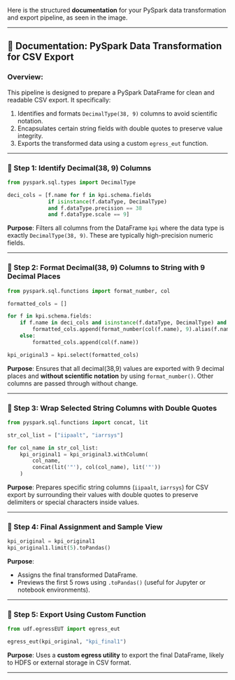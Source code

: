 Here is the structured **documentation** for your PySpark data transformation and export pipeline, as seen in the image.

---

## 📘 Documentation: PySpark Data Transformation for CSV Export

### Overview:

This pipeline is designed to prepare a PySpark DataFrame for clean and readable CSV export. It specifically:

1. Identifies and formats `DecimalType(38, 9)` columns to avoid scientific notation.
2. Encapsulates certain string fields with double quotes to preserve value integrity.
3. Exports the transformed data using a custom `egress_eut` function.

---

### 📌 Step 1: Identify Decimal(38, 9) Columns

```python
from pyspark.sql.types import DecimalType

deci_cols = [f.name for f in kpi.schema.fields 
             if isinstance(f.dataType, DecimalType) 
             and f.dataType.precision == 38 
             and f.dataType.scale == 9]
```

**Purpose**:
Filters all columns from the DataFrame `kpi` where the data type is exactly `DecimalType(38, 9)`. These are typically high-precision numeric fields.

---

### 📌 Step 2: Format Decimal(38, 9) Columns to String with 9 Decimal Places

```python
from pyspark.sql.functions import format_number, col

formatted_cols = []

for f in kpi.schema.fields:
    if f.name in deci_cols and isinstance(f.dataType, DecimalType) and f.dataType.precision == 38 and f.dataType.scale == 9:
        formatted_cols.append(format_number(col(f.name), 9).alias(f.name))
    else:
        formatted_cols.append(col(f.name))

kpi_original3 = kpi.select(formatted_cols)
```

**Purpose**:
Ensures that all decimal(38,9) values are exported with 9 decimal places and **without scientific notation** by using `format_number()`. Other columns are passed through without change.

---

### 📌 Step 3: Wrap Selected String Columns with Double Quotes

```python
from pyspark.sql.functions import concat, lit

str_col_list = ["iipaalt", "iarrsys"]

for col_name in str_col_list:
    kpi_original1 = kpi_original3.withColumn(
        col_name,
        concat(lit('"'), col(col_name), lit('"'))
    )
```

**Purpose**:
Prepares specific string columns (`iipaalt`, `iarrsys`) for CSV export by surrounding their values with double quotes to preserve delimiters or special characters inside values.

---

### 📌 Step 4: Final Assignment and Sample View

```python
kpi_original = kpi_original1
kpi_original1.limit(5).toPandas()
```

**Purpose**:

* Assigns the final transformed DataFrame.
* Previews the first 5 rows using `.toPandas()` (useful for Jupyter or notebook environments).

---

### 📌 Step 5: Export Using Custom Function

```python
from udf.egressEUT import egress_eut

egress_eut(kpi_original, "kpi_final1")
```

**Purpose**:
Uses a **custom egress utility** to export the final DataFrame, likely to HDFS or external storage in CSV format.

---


